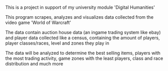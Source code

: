 This is a project in support of my university module 'Digital Humanities'

This program scrapes, analyzes and visualizes data collected from the
video game 'World of Warcraft'

The data contain auction house data (an ingame trading system like ebay) 
and player data collected like a census, containing the amount of players, 
player classes/races, level and zones they play in

The data will be analyzed to determine the best selling items, players with
the most trading activity, game zones with the least players, class and race
distribution and much more

